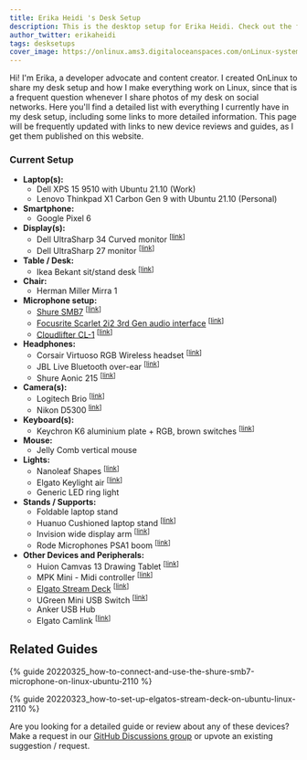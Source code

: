 ```yaml
---
title: Erika Heidi 's Desk Setup 
description: This is the desktop setup for Erika Heidi. Check out the full list of devices and gadgets I use for work and side projects!
author_twitter: erikaheidi
tags: desksetups
cover_image: https://onlinux.ams3.digitaloceanspaces.com/onLinux-systems-post-banners.png
---
```


Hi! I'm Erika, a developer advocate and content creator. I created OnLinux to share my desk setup and how I make everything work on Linux, since that is a frequent question whenever I share photos of my desk on social networks. Here you'll find a detailed list with everything I currently have in my desk setup, including some  links to more detailed information. This page will be frequently updated with links to new device reviews and guides, as I get them published on this website.

### Current Setup

- **Laptop(s):**
    - Dell XPS 15 9510 with Ubuntu 21.10 (Work) 
    - Lenovo Thinkpad X1 Carbon Gen 9 with Ubuntu 21.10 (Personal)
- **Smartphone:**
  - Google Pixel 6 
- **Display(s):**
    - Dell UltraSharp 34 Curved monitor <sup>[[link](https://amzn.to/3NoeKpo)]</sup>
    - Dell UltraSharp 27 monitor <sup>[[link](https://amzn.to/3DhGQOd)]</sup>
- **Table / Desk:**
    - Ikea Bekant sit/stand desk <sup>[[link](https://www.ikea.com/nl/en/p/bekant-desk-sit-stand-black-stained-ash-veneer-black-s69282219/#content)]</sub>
- **Chair:**
    - Herman Miller Mirra 1
- **Microphone setup:**
    - [Shure SMB7](/devices/shure-smb7) <sup>[[link](https://amzn.to/3wGY6LD)]</sup>
    - [Focusrite Scarlet 2i2 3rd Gen audio interface](/devices/focusrite-scarlet-2i2) <sup>[[link](https://amzn.to/3uveI6j)]</sup>
    - [Cloudlifter CL-1](/devices/cloudlifter-cl-1) <sup>[[link](https://amzn.to/3DcWdaZ)]</sup>
- **Headphones:**
    - Corsair Virtuoso RGB Wireless headset <sup>[[link](https://amzn.to/36QzSnb)]</sup>
    - JBL Live Bluetooth over-ear <sup>[[link](https://amzn.to/3wGId7S)]
    - Shure Aonic 215 <sup>[[link](https://amzn.to/3tJUMxi)]</sup>
- **Camera(s):**
    - Logitech Brio <sup>[[link](https://amzn.to/35dK5tx)]</sup>
    - Nikon D5300 <sup>[link](https://amzn.to/3qFCifv)]</sup>
- **Keyboard(s):**
    - Keychron K6 aluminium plate + RGB, brown switches <sup>[[link](https://amzn.to/3uDWVu2)]
- **Mouse:**
    - Jelly Comb vertical mouse
- **Lights:**
    - Nanoleaf Shapes <sup>[[link](https://amzn.to/3Ns5zUY)]</sup>
    - Elgato Keylight air <sup>[[link](https://amzn.to/3wHmjBI)]</sup>
    - Generic LED ring light
- **Stands / Supports:**
    - Foldable laptop stand
    - Huanuo Cushioned laptop stand <sup>[[link](https://amzn.to/3DfeGDG)]</sub>
    - Invision wide display arm <sup>[[link](https://amzn.to/3qE6XtY)]</sup>
    - Rode Microphones PSA1 boom <sup>[[link](https://amzn.to/3NoRfMK)]</sup>
- **Other Devices and Peripherals:**
  - Huion Camvas 13 Drawing Tablet <sup>[[link](https://amzn.to/3IIEPf6)]</sup>
  - MPK Mini - Midi controller <sup>[[link](https://amzn.to/3wD5aJ9)]</sup>
  - [Elgato Stream Deck](/devices/elgato-stream-deck) <sup>[[link](https://amzn.to/35hzCxo)]</sup>
  - UGreen Mini USB Switch <sup>[[link](https://amzn.to/3wM5qWB)]</sup>
  - Anker USB Hub
  - Elgato Camlink <sup>[[link](https://amzn.to/3DhRx3G)]</sup>
  

## Related Guides

{% guide 20220325_how-to-connect-and-use-the-shure-smb7-microphone-on-linux-ubuntu-2110 %}

{% guide 20220323_how-to-set-up-elgatos-stream-deck-on-ubuntu-linux-2110 %}

Are you looking for a detailed guide or review about any of these devices? Make a request in our [GitHub Discussions group](https://github.com/erikaheidi/onlinux/discussions) or upvote an existing suggestion / request.